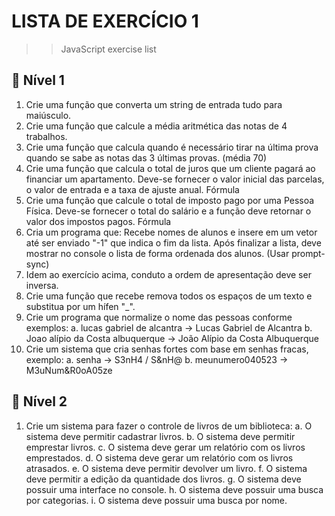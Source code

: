 # LISTA DE EXERCÍCIO 1

>>JavaScript exercise list

## 🚀 Nível 1

1. Crie uma função que converta um string de entrada tudo para maiúsculo.
2. Crie uma função que calcule a média aritmética das notas de 4 trabalhos.
3. Crie uma função que calcula quando é necessário tirar na última prova quando se
sabe as notas das 3 últimas provas. (média 70)
4. Crie uma função que calcula o total de juros que um cliente pagará ao financiar um
apartamento. Deve-se fornecer o valor inicial das parcelas, o valor de entrada e a
taxa de ajuste anual. Fórmula
5. Crie uma função que calcule o total de imposto pago por uma Pessoa Física.
Deve-se fornecer o total do salário e a função deve retornar o valor dos impostos
pagos. Fórmula
6. Cria um programa que: Recebe nomes de alunos e insere em um vetor até ser
enviado "-1" que indica o fim da lista. Após finalizar a lista, deve mostrar no console
o lista de forma ordenada dos alunos. (Usar prompt-sync)
7. Idem ao exercício acima, conduto a ordem de apresentação deve ser inversa.
8. Crie uma função que recebe remova todos os espaços de um texto e substitua por
um hífen "_".
9. Crie um programa que normalize o nome das pessoas conforme exemplos:
a. lucas gabriel de alcantra -> Lucas Gabriel de Alcantra
b. Joao alípio da Costa albuquerque -> João Alípio da Costa Albuquerque
10. Crie um sistema que cria senhas fortes com base em senhas fracas, exemplo:
a. senha -> S3nH4 / S&nH@
b. meunumero040523 -> M3uNum&R0oA05ze

## 🚀 Nível 2

1. Crie um sistema para fazer o controle de livros de um biblioteca:
a. O sistema deve permitir cadastrar livros.
b. O sistema deve permitir emprestar livros.
c. O sistema deve gerar um relatório com os livros emprestados.
d. O sistema deve gerar um relatório com os livros atrasados.
e. O sistema deve permitir devolver um livro.
f. O sistema deve permitir a edição da quantidade dos livros.
g. O sistema deve possuir uma interface no console.
h. O sistema deve possuir uma busca por categorias.
i. O sistema deve possuir uma busca por nome.